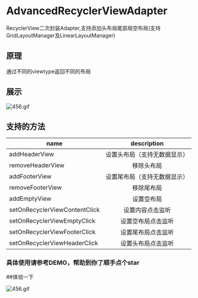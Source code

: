 # AdvancedRecyclerViewAdapter
RecyclerView二次封装Adapter,支持添加头布局尾部局空布局(支持GridLayoutManager及LinearLayoutManager)

## 原理
通过不同的viewtype返回不同的布局

## 展示

 ![456.gif](https://upload-images.jianshu.io/upload_images/3029020-c358f4d6cbeee5f2.gif?imageMogr2/auto-orient/strip)

## 支持的方法

| name  | description |
| ------------- | :-------------:|
| addHeaderView  | 设置头布局（支持无数据显示） |
| removeHeaderView  | 移除头布局 |
| addFooterView  | 设置尾布局（支持无数据显示） |
| removeFooterView  | 移除尾布局|
| addEmptyView  | 设置空布局 |
| setOnRecyclerViewContentClick  | 设置内容点击监听 |
| setOnRecyclerViewEmptyClick  | 设置空布局点击监听 |
| setOnRecyclerViewFooterClick  | 设置尾布局点击监听 |
| setOnRecyclerViewHeaderClick  | 设置头布局点击监听|

### 具体使用请参考DEMO，帮助到你了顺手点个star


##体验一下

 ![456.gif](
https://www.pgyer.com/app/qrcode/2A4n)



